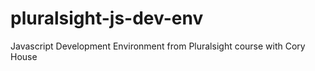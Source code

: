 # pluralsight-js-dev-env
Javascript Development Environment from Pluralsight course with Cory House
